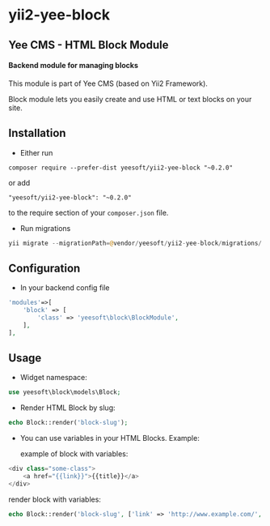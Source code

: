 # yii2-yee-block

## Yee CMS - HTML Block Module

#### Backend module for managing blocks 

This module is part of Yee CMS (based on Yii2 Framework).

Block module lets you easily create and use HTML or text blocks on your site. 

Installation
------------

- Either run

```
composer require --prefer-dist yeesoft/yii2-yee-block "~0.2.0"
```

or add

```
"yeesoft/yii2-yee-block": "~0.2.0"
```

to the require section of your `composer.json` file.

- Run migrations

```php
yii migrate --migrationPath=@vendor/yeesoft/yii2-yee-block/migrations/
```

Configuration
------
- In your backend config file

```php
'modules'=>[
	'block' => [
		'class' => 'yeesoft\block\BlockModule',
	],
],
```

Usage
---

- Widget namespace:
```php
use yeesoft\block\models\Block;
```

- Render HTML Block by slug:

```php
echo Block::render('block-slug'); 
```

- You can use variables in your HTML Blocks. Example:
  
  example of block with variables:
```php
<div class="some-class">
    <a href="{{link}}">{{title}}</a>
</div>
```
  
  render block with variables:
```php
echo Block::render('block-slug', ['link' => 'http://www.example.com/', 'title' => 'Example Site']); 
```

